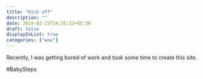 ```yaml
---
title: "Kick off"
description: ""
date: 2019-02-15T14:35:22+05:30
draft: false
displayInList: true
categories: ["wow"]
---
```


Recently, I was getting bored of work and took some time to create this site.

#BabySteps
